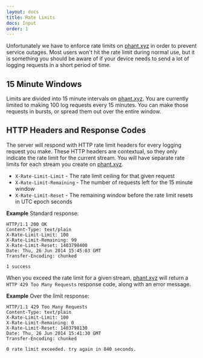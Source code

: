 ```yaml
---
layout: docs
title: Rate Limits
docs: Input
order: 1
---
```


Unfortunately we have to enforce rate limits on [phant.xyz](https://phant.xyz) in order to prevent service outages.
Most users won't hit the rate limit during normal use, but it is something you should be aware of if your device needs to send a lot of logging requests in a short
period of time.

## 15 Minute Windows

Limits are divided into 15 minute intervals on [phant.xyz](https://phant.xyz).  You are currently
limited to making 100 log requests every 15 minutes.  You can make those requests in bursts, or spread them out over the entire window.

## HTTP Headers and Response Codes

The server will respond with HTTP rate limit headers for every logging request you make.  These HTTP headers are contextual,
so they only indicate the rate limit for the current stream.  You will have separate rate limits for each stream you create on
[phant.xyz](https://phant.xyz).

* `X-Rate-Limit-Limit` - The rate limit ceiling for that given request
* `X-Rate-Limit-Remaining` - The number of requests left for the 15 minute window
* `X-Rate-Limit-Reset` - The remaining window before the rate limit resets in UTC epoch seconds

**Example** Standard response:

    HTTP/1.1 200 OK
    Content-Type: text/plain
    X-Rate-Limit-Limit: 100
    X-Rate-Limit-Remaining: 99
    X-Rate-Limit-Reset: 1403798400
    Date: Thu, 26 Jun 2014 15:45:03 GMT
    Transfer-Encoding: chunked

    1 success

When you exceed the rate limit for a given stream, [phant.xyz](https://phant.xyz)
will return a `HTTP 429 Too Many Requests` response code, along with an error message.

**Example** Over the limit response:

    HTTP/1.1 429 Too Many Requests
    Content-Type: text/plain
    X-Rate-Limit-Limit: 100
    X-Rate-Limit-Remaining: 0
    X-Rate-Limit-Reset: 1403798130
    Date: Thu, 26 Jun 2014 15:41:30 GMT
    Transfer-Encoding: chunked

    0 rate limit exceeded. try again in 840 seconds.
